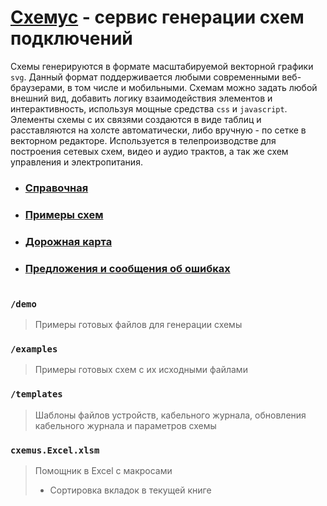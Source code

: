 # [Схемус](https://cxemus.zaymimozgi.ru/) - сервис генерации схем подключений

Схемы генерируются в формате масштабируемой векторной графики `svg`. Данный формат поддерживается любыми современными веб-браузерами, в том числе и мобильными. Схемам можно задать любой внешний вид, добавить логику взаимодействия элементов и интерактивность, используя мощные средства `css` и `javascript`. Элементы схемы с их связями создаются в виде таблиц и расставляются на холсте автоматически, либо вручную - по сетке в векторном редакторе. Используется в телепроизводстве для построения сетевых схем, видео и аудио трактов, а так же схем управления и электропитания. 

- ### [Справочная](https://github.com/askova/cxemus/wiki)
- ### [Примеры схем](https://github.com/askova/cxemus/tree/main/examples)
- ### [Дорожная карта](https://github.com/askova/cxemus/projects)
- ### [Предложения и сообщения об ошибках](https://github.com/askova/cxemus/issues)

#

### `/demo`
> Примеры готовых файлов для генерации схемы

### `/examples`
> Примеры готовых схем с их исходными файлами

### `/templates`
> Шаблоны файлов устройств, кабельного журнала, обновления кабельного журнала и параметров схемы

### `cxemus.Excel.xlsm`
> Помощник в Excel с макросами
>   + Сортировка вкладок в текущей книге
